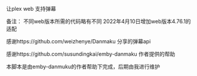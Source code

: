 让plex web 支持弹幕

备注：
不同web版本所需的代码略有不同
2022年4月10日增加web版本4.76.1的适配

<p>感谢https://github.com/weizhenye/Danmaku 分享的弹幕api</p>
<p>感谢https://github.com/susundingkai/emby-danmaku 作者提供的帮助</p>
<p>本脚本是由emby-danmuku的作者帮助下完成，后期由我进行维护</p>

